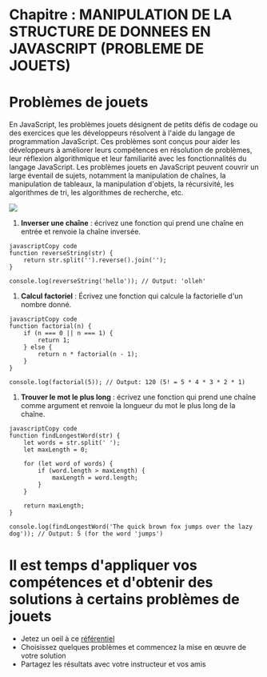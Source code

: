 # Chapitre : MANIPULATION DE LA STRUCTURE DE DONNEES EN JAVASCRIPT (PROBLEME DE JOUETS)


# Problèmes de jouets

En JavaScript, les problèmes jouets désignent de petits défis de codage ou des exercices que les développeurs résolvent à l'aide du langage de programmation JavaScript. Ces problèmes sont conçus pour aider les développeurs à améliorer leurs compétences en résolution de problèmes, leur réflexion algorithmique et leur familiarité avec les fonctionnalités du langage JavaScript. Les problèmes jouets en JavaScript peuvent couvrir un large éventail de sujets, notamment la manipulation de chaînes, la manipulation de tableaux, la manipulation d'objets, la récursivité, les algorithmes de tri, les algorithmes de recherche, etc.

![](https://i.imgur.com/N9O8tmj.jpeg)

1. **Inverser une chaîne** : écrivez une fonction qui prend une chaîne en entrée et renvoie la chaîne inversée.

```
javascriptCopy code
function reverseString(str) {
    return str.split('').reverse().join('');
}

console.log(reverseString('hello')); // Output: 'olleh'

```

1. **Calcul factoriel** : Écrivez une fonction qui calcule la factorielle d'un nombre donné.

```
javascriptCopy code
function factorial(n) {
    if (n === 0 || n === 1) {
        return 1;
    } else {
        return n * factorial(n - 1);
    }
}

console.log(factorial(5)); // Output: 120 (5! = 5 * 4 * 3 * 2 * 1)

```

1. **Trouver le mot le plus long** : écrivez une fonction qui prend une chaîne comme argument et renvoie la longueur du mot le plus long de la chaîne.

```
javascriptCopy code
function findLongestWord(str) {
    let words = str.split(' ');
    let maxLength = 0;

    for (let word of words) {
        if (word.length > maxLength) {
            maxLength = word.length;
        }
    }

    return maxLength;
}

console.log(findLongestWord('The quick brown fox jumps over the lazy dog')); // Output: 5 (for the word 'jumps')

```

# Il est temps d'appliquer vos compétences et d'obtenir des solutions à certains problèmes de jouets

* Jetez un oeil à ce [référentiel](https://github.com/salhi-khalil/Toy-problems-in-JavaScript/tree/main)
* Choisissez quelques problèmes et commencez la mise en œuvre de votre solution
* Partagez les résultats avec votre instructeur et vos amis
